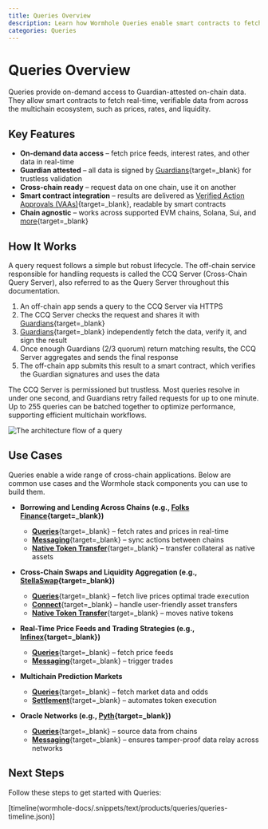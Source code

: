 ```yaml
---
title: Queries Overview
description: Learn how Wormhole Queries enable smart contracts to fetch real-time, Guardian-verified data across multiple blockchains.
categories: Queries
---
```


# Queries Overview 

Queries provide on-demand access to Guardian-attested on-chain data. They allow smart contracts to fetch real-time, verifiable data from across the multichain ecosystem, such as prices, rates, and liquidity.

## Key Features

- **On-demand data access** – fetch price feeds, interest rates, and other data in real-time
- **Guardian attested** – all data is signed by [Guardians](/docs/protocol/infrastructure/guardians/){target=\_blank} for trustless validation
- **Cross-chain ready** – request data on one chain, use it on another
- **Smart contract integration** – results are delivered as [Verified Action Approvals (VAAs)](/docs/protocol/infrastructure/vaas/){target=\_blank}, readable by smart contracts
- **Chain agnostic** – works across supported EVM chains, Solana, Sui, and [more](/docs/products/queries/reference/supported-networks/){target=\_blank}

## How It Works

A query request follows a simple but robust lifecycle. The off-chain service responsible for handling requests is called the CCQ Server (Cross-Chain Query Server), also referred to as the Query Server throughout this documentation.

1. An off-chain app sends a query to the CCQ Server via HTTPS
2. The CCQ Server checks the request and shares it with [Guardians](/docs/protocol/infrastructure/guardians/){target=\_blank}
3. [Guardians](/docs/protocol/infrastructure/guardians/){target=\_blank} independently fetch the data, verify it, and sign the result
4. Once enough Guardians (2/3 quorum) return matching results, the CCQ Server aggregates and sends the final response
5. The off-chain app submits this result to a smart contract, which verifies the Guardian signatures and uses the data

The CCQ Server is permissioned but trustless. Most queries resolve in under one second, and Guardians retry failed requests for up to one minute. Up to 255 queries can be batched together to optimize performance, supporting efficient multichain workflows.

![The architecture flow of a query](/docs/images/products/queries/overview/overview-1.webp)

## Use Cases

Queries enable a wide range of cross-chain applications. Below are common use cases and the Wormhole stack components you can use to build them.

- **Borrowing and Lending Across Chains (e.g., [Folks Finance](https://wormhole.com/case-studies/folks-finance){target=\_blank})**

    - [**Queries**](/docs/products/queries/get-started/){target=\_blank} – fetch rates and prices in real-time
    - [**Messaging**](/docs/products/messaging/overview/){target=\_blank} – sync actions between chains
    - [**Native Token Transfer**](/docs/products/native-token-transfers/overview/){target=\_blank} – transfer collateral as native assets

- **Cross-Chain Swaps and Liquidity Aggregation (e.g., [StellaSwap](https://app.stellaswap.com/exchange/swap){target=\_blank})**

    - [**Queries**](/docs/products/queries/get-started/){target=\_blank} – fetch live prices optimal trade execution
    - [**Connect**](/docs/products/connect/overview/){target=\_blank} – handle user-friendly asset transfers
    - [**Native Token Transfer**](/docs/products/native-token-transfers/overview/){target=\_blank} – moves native tokens

- **Real-Time Price Feeds and Trading Strategies (e.g., [Infinex](https://wormhole.com/case-studies/infinex){target=\_blank})**

    - [**Queries**](/docs/products/queries/get-started/){target=\_blank} – fetch price feeds 
    - [**Messaging**](/docs/products/messaging/overview/){target=\_blank} – trigger trades

- **Multichain Prediction Markets**

    - [**Queries**](/docs/products/queries/get-started/){target=\_blank} – fetch market data and odds
    - [**Settlement**](/docs/products/settlement/overview/){target=\_blank} – automates token execution

- **Oracle Networks (e.g., [Pyth](https://wormhole.com/case-studies/pyth){target=\_blank})**

    - [**Queries**](/docs/products/queries/get-started/){target=\_blank} –  source data from chains
    - [**Messaging**](/docs/products/messaging/overview/){target=\_blank} – ensures tamper-proof data relay across networks

## Next Steps

Follow these steps to get started with Queries:

[timeline(wormhole-docs/.snippets/text/products/queries/queries-timeline.json)]
